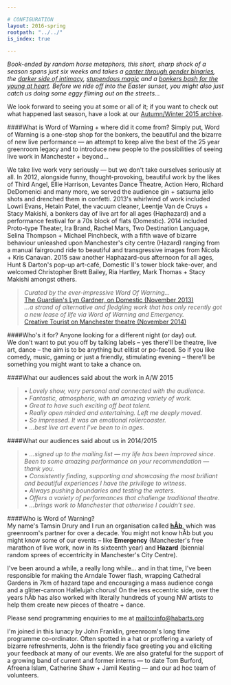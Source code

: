 ```yaml
---

# CONFIGURATION
layout: 2016-spring
rootpath: "../../"
is_index: true

---
```

*Book-ended by random horse metaphors, this short, sharp shock of a season spans just six weeks and takes a [canter through gender binaries](/current/2016-spring/macaskill), the [darker side of intimacy](/current/2016-spring/noble), [stupendous magic](/current/2016-spring/gambini) and a [bonkers bash for the young at heart](/current/2016-haphazard). Before we ride off into the Easter sunset, you might also just catch us doing some eggy filming out on the streets…*          
          
We look forward to seeing you at some or all of it; if you want to check out what happened last season, have a look at our [Autumn/Winter 2015 archive](/archive/2015-autumnwinter).        
        
####What is Word of Warning + where did it come from?
Simply put, Word of Warning is a one-stop shop for the bonkers, the beautiful and the bizarre of new live performance — an attempt to keep alive the best of the 25 year greenroom legacy and to introduce new people to the possibilities of seeing live work in Manchester + beyond…

We take live work very seriously — but we don't take ourselves seriously at all. In 2012, alongside funny, thought-provoking, beautiful work by the likes of Third Angel, Ellie Harrison, Levantes Dance Theatre, Action Hero, Richard DeDomenici and many more, we served the audience gin + satsuma jello shots and drenched them in confetti. 2013's whirlwind of work included Lowri Evans, Hetain Patel, the vacuum cleaner, Leentje Van de Cruys + Stacy Makishi, a bonkers day of live art for all ages (Haphazard) and a performance festival for a 70s block of flats (Domestic). 2014 included Proto-type Theater, Ira Brand, Rachel Mars, Two Destination Language, Selina Thompson + Michael Pinchbeck, with a fifth wave of bizarre behaviour unleashed upon Manchester's city centre (Hazard) ranging from a manual fairground ride to beautiful and transgressive images from Nicola + Kris Canavan. 2015 saw another Haphazard-ous afternoon for all ages, Hunt & Darton's pop-up art-café, Domestic II's tower block take-over, and welcomed Christopher Brett Bailey, Ria Hartley, Mark Thomas + Stacy Makishi amongst others.        
        
>*Curated by the ever-impressive Word Of Warning…*<br><a href="http://www.theguardian.com/stage/2013/nov/02/this-weeks-theatre" target="_blank">The Guardian's Lyn Gardner, on Domestic (November 2013)</a><br>*…a strand of alternative and fledgling work that has only recently got a new lease of life via Word of Warning and Emergency.*<br><a href="http://www.creativetourist.com/articles/theatre/manchester/manchester-theatre-lyn-gardner-on-a-city-reaching-beyond-the-theatrical-peaks" target="_blank">Creative Tourist on Manchester theatre (November 2014)</a>        
        
####Who's it for? Anyone looking for a different night (or day) out.            
We don't want to put you off by talking labels – yes there'll be theatre, live art, dance – the aim is to be anything but elitist or po-faced. So if you like comedy, music, gaming or just a friendly, stimulating evening – there'll be something you might want to take a chance on.                 
        
####What our audiences said about the work in A/W 2015    
>• *Lovely show, very personal and connected with the audience.*<br>• *Fantastic, atmospheric, with an amazing variety of work.*<br>• *Great to have such exciting off beat talent.*<br>• *Really open minded and entertaining. Left me deeply moved.*<br>• *So impressed. It was an emotional rollercoaster.*<br>• *…best live art event I've been to in ages.*        
        
####What our audiences said about us in 2014/2015            
>• *…signed up to the mailing list — my life has been improved since. Been to some amazing performance on your recommendation — thank you.*<br>• *Consistently finding, supporting and showcasing the most brilliant and beautiful experiences I have the privilege to witness.*<br>• *Always pushing boundaries and testing the waters.*<br>• *Offers a variety of performances that challenge traditional theatre.*<br>• *…brings work to Manchester that otherwise I couldn’t see.*        
        
####Who is Word of Warning?         
My name's Tamsin Drury and I run an organisation called **[hÅb](/hab)**, which was greenroom's partner for over a decade. You might not know hÅb but you might know some of our events – like **Emergency** (Manchester's free marathon of live work, now in its sixteenth year) and **Hazard** (biennial random sprees of eccentricity in Manchester's City Centre).

I've been around a while, a really long while… and in that time, I've been responsible for making the Arndale Tower flash, wrapping Cathedral Gardens in 7km of hazard tape and encouraging a mass audience conga and a glitter-cannon Hallelujah chorus! On the less eccentric side, over the years hÅb has also worked with literally hundreds of young NW artists to help them create new pieces of theatre + dance.
          
Please send programming enquiries to me at <mailto:info@habarts.org>             

I'm joined in this lunacy by John Franklin, greenroom's long time programme co-ordinator. Often spotted in a hat or proffering a variety of bizarre refreshments, John is the friendly face greeting you and eliciting your feedback at many of our events. We are also grateful for the support of a growing band of current and former interns — to date Tom Burford, Afreena Islam, Catherine Shaw + Jamil Keating — and our ad hoc team of volunteers.
